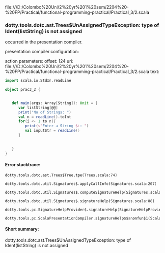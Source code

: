file:///D:/Colombo%20Uni/2%20yr%201%20sem/2204%20-%20FP/Practical/functional-programming-practical/Practical_3/2.scala
### dotty.tools.dotc.ast.Trees$UnAssignedTypeException: type of Ident(listString) is not assigned

occurred in the presentation compiler.

presentation compiler configuration:


action parameters:
offset: 124
uri: file:///D:/Colombo%20Uni/2%20yr%201%20sem/2204%20-%20FP/Practical/functional-programming-practical/Practical_3/2.scala
text:
```scala
import scala.io.StdIn.readLine

object prac3_2 {

   
   def main(args: Array[String]): Unit = {
      var listString[@@]
      print("No of Strings: ")
      val n = readLine().toInt
      for(i <- 1 to n){
         print(s"Enter a String $i: ")
         val inputStr = readLine()
      }
      
      
   }
}
```



#### Error stacktrace:

```
dotty.tools.dotc.ast.Trees$Tree.tpe(Trees.scala:74)
	dotty.tools.dotc.util.Signatures$.applyCallInfo(Signatures.scala:207)
	dotty.tools.dotc.util.Signatures$.computeSignatureHelp(Signatures.scala:104)
	dotty.tools.dotc.util.Signatures$.signatureHelp(Signatures.scala:88)
	dotty.tools.pc.SignatureHelpProvider$.signatureHelp(SignatureHelpProvider.scala:53)
	dotty.tools.pc.ScalaPresentationCompiler.signatureHelp$$anonfun$1(ScalaPresentationCompiler.scala:409)
```
#### Short summary: 

dotty.tools.dotc.ast.Trees$UnAssignedTypeException: type of Ident(listString) is not assigned
